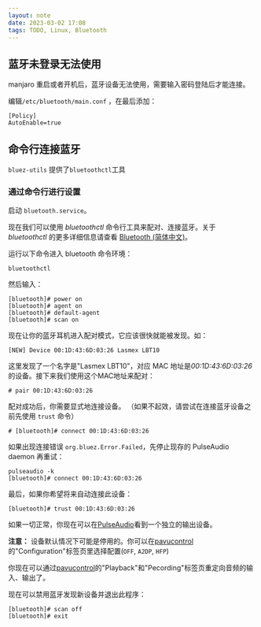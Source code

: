 ```yaml
---
layout: note
date: 2023-03-02 17:08
tags: TODO, Linux, Bluetooth
---
```


## 蓝牙未登录无法使用

manjaro 重启或者开机后，蓝牙设备无法使用，需要输入密码登陆后才能连接。

编辑`/etc/bluetooth/main.conf` ，在最后添加：

```
[Policy]
AutoEnable=true
```

## 命令行连接蓝牙

`bluez-utils` 提供了`bluetoothctl`工具

### 通过命令行进行设置

启动 `bluetooth.service`。

现在我们可以使用 _bluetoothctl_ 命令行工具来配对、连接蓝牙。关于 _bluetoothctl_ 的更多详细信息请查看 [Bluetooth (简体中文)](<https://wiki.archlinux.org/title/Bluetooth_(%E7%AE%80%E4%BD%93%E4%B8%AD%E6%96%87)> "Bluetooth (简体中文)")。

运行以下命令进入 bluetooth 命令环境：

```shell
bluetoothctl
```

然后输入：

```Shell
[bluetooth]# power on
[bluetooth]# agent on
[bluetooth]# default-agent
[bluetooth]# scan on
```

现在让你的蓝牙耳机进入配对模式，它应该很快就能被发现。如：

```shell
[NEW] Device 00:1D:43:6D:03:26 Lasmex LBT10
```

这里发现了一个名字是"Lasmex LBT10"，对应 MAC 地址是*00:1D:43:6D:03:26*的设备。接下来我们使用这个MAC地址来配对：

```shell
# pair 00:1D:43:6D:03:26
```

配对成功后，你需要显式地连接设备。 （如果不起效，请尝试在连接蓝牙设备之前先使用 `trust` 命令）

```shell
# [bluetooth]# connect 00:1D:43:6D:03:26
```

如果出现连接错误 `org.bluez.Error.Failed`，先停止现存的 PulseAudio daemon 再重试：

```
pulseaudio -k
[bluetooth]# connect 00:1D:43:6D:03:26
```

最后，如果你希望将来自动连接此设备：

```
[bluetooth]# trust 00:1D:43:6D:03:26
```

如果一切正常，你现在可以在[PulseAudio](https://wiki.archlinux.org/title/PulseAudio "PulseAudio")看到一个独立的输出设备。

**注意：** 设备默认情况下可能是停用的。你可以在[pavucontrol](https://archlinux.org/packages/?name=pavucontrol)的"Configuration"标签页里选择配置(`OFF`, `A2DP`, `HFP`)

你现在可以通过[pavucontrol](https://archlinux.org/packages/?name=pavucontrol)的"Playback"和"Pecording"标签页重定向音频的输入、输出了。

现在可以禁用蓝牙发现新设备并退出此程序：

```
[bluetooth]# scan off
[bluetooth]# exit
```
